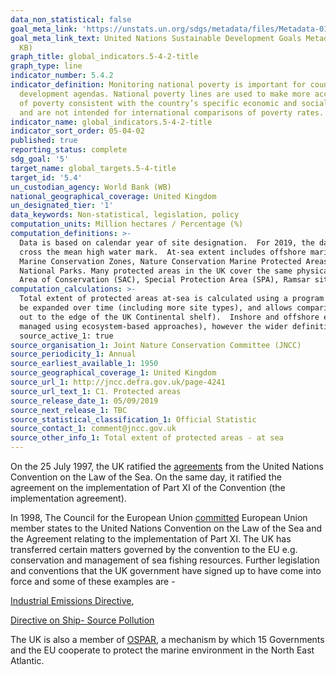 ```yaml
---
data_non_statistical: false
goal_meta_link: 'https://unstats.un.org/sdgs/metadata/files/Metadata-01-02-01.pdf '
goal_meta_link_text: United Nations Sustainable Development Goals Metadata (PDF 98.2
  KB)
graph_title: global_indicators.5-4-2-title
graph_type: line
indicator_number: 5.4.2
indicator_definition: Monitoring national poverty is important for country-specific
  development agendas. National poverty lines are used to make more accurate estimates
  of poverty consistent with the country’s specific economic and social circumstances,
  and are not intended for international comparisons of poverty rates.
indicator_name: global_indicators.5-4-2-title
indicator_sort_order: 05-04-02
published: true
reporting_status: complete
sdg_goal: '5'
target_name: global_targets.5-4-title
target_id: '5.4'
un_custodian_agency: World Bank (WB)
national_geographical_coverage: United Kingdom
un_designated_tier: '1'
data_keywords: Non-statistical, legislation, policy
computation_units: Million hectares / Percentage (%)
computation_definitions: >-
  Data is based on calendar year of site designation.  For 2019, the data cut-off is 31 May. The boundary between protected areas on-land and at-sea is mean high water (mean high water spring in Scotland).  Coastal sites in the indicator are split between ‘on-land’ and ‘at-sea’ if they
  cross the mean high water mark.  At-sea extent includes offshore marine protected areas out to the limit of the UK continental shelf. Extent is based on the following site designations - Areas of Special Scientific Interest, Sites of Special Scientific Interest, National Nature Reserves,
  Marine Conservation Zones, Nature Conservation Marine Protected Areas, Ramsar Sites, Special Areas of Conservation (including candidate Special Areas of Conservation and Sites of Community Importance), Special Protection Areas, Areas of Outstanding Natural Beauty, National Scenic Areas,
  National Parks. Many protected areas in the UK cover the same physical parcels of land, but for different reasons; as a result the designation types can overlap.  For example, it is possible for an individual site to be designated as a Site of Special Scientific Interest (SSSI), Special
  Area of Conservation (SAC), Special Protection Area (SPA), Ramsar site and National Nature Reserve (NNR), and could also be part of a National Park, an AONB (Areas of Outstanding Natural Beauty) or National Scenic Area (NSA).
computation_calculations: >-
  Total extent of protected areas at-sea is calculated using a program written by JNCC which uses a number of site designation files as input, and calculates a set of non-overlapping polygons for that entire set of designations for each year.  This has allowed the basis of the indicator to
  be expanded over time (including more site types), and allows comparisons to be made between inclusion and exclusion of wider landscape designations. The program also splits the areas calculated into terrestrial, inshore (within 12 nautical miles of the coast), and offshore (beyond 12NM
  out to the edge of the UK Continental shelf).  Inshore and offshore extent are combined in the measure ‘Total extent of protected areas at-sea’. It is recognised that the denominator for this indicator is different to that of SDG 14.2.1 (Proportion of national exclusive economic zones
  managed using ecosystem-based approaches), however the wider definition (including the areas of continental shelf that the UK is responsible for) was appropriate to this indicator as well as SDG 14.2.1
  source_active_1: true
source_organisation_1: Joint Nature Conservation Committee (JNCC)
source_periodicity_1: Annual
source_earliest_available_1: 1950
source_geographical_coverage_1: United Kingdom
source_url_1: http://jncc.defra.gov.uk/page-4241
source_url_text_1: C1. Protected areas
source_release_date_1: 05/09/2019
source_next_release_1: TBC
source_statistical_classification_1: Official Statistic
source_contact_1: comment@jncc.gov.uk
source_other_info_1: Total extent of protected areas - at sea
---
```

On the 25 July 1997, the UK ratified the [agreements](https://www.un.org/Depts/los/reference_files/status2018.pdf) from the United Nations Convention on the Law of the Sea. On the same day, it ratified the agreement on the implementation of Part XI of the Convention (the implementation agreement).

In 1998, The Council for the European Union [committed](https://eur-lex.europa.eu/legal-content/EN/TXT/PDF/?uri=CELEX:31998D0392&from=EN) European Union member states to the United Nations Convention on the Law of the Sea and the Agreement relating to the implementation of Part XI. The UK has transferred certain matters governed by the convention to the EU e.g. conservation and management of sea fishing resources. Further legislation and conventions that the UK government have signed up to have come into force and some of these examples are  - 

[Industrial Emissions Directive](https://eur-lex.europa.eu/eli/dir/2010/75/oj),

[Directive on Ship- Source Pollution](https://eur-lex.europa.eu/legal-content/EN/TXT/?qid=1574248687164&uri=CELEX:32005L0035)

The UK is also a member of [OSPAR](https://www.ospar.org/about), a mechanism by which 15 Governments and the EU cooperate to protect the marine environment in the North East Atlantic.